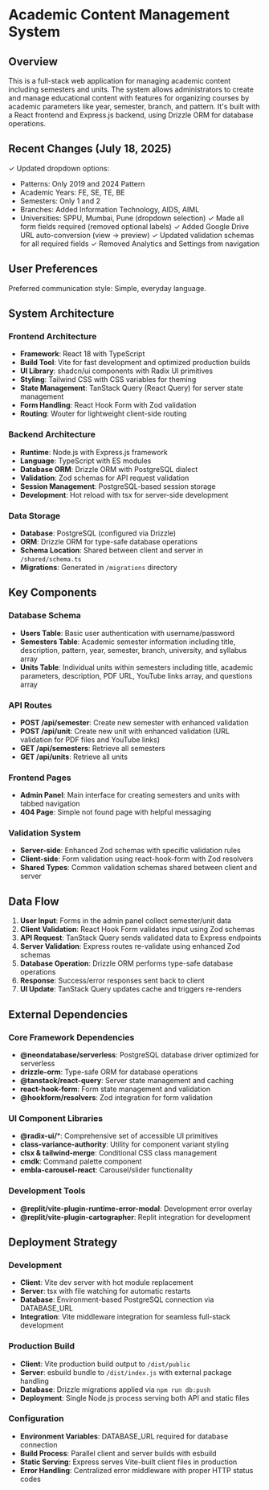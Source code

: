 # Academic Content Management System

## Overview

This is a full-stack web application for managing academic content including semesters and units. The system allows administrators to create and manage educational content with features for organizing courses by academic parameters like year, semester, branch, and pattern. It's built with a React frontend and Express.js backend, using Drizzle ORM for database operations.

## Recent Changes (July 18, 2025)

✓ Updated dropdown options:
  - Patterns: Only 2019 and 2024 Pattern
  - Academic Years: FE, SE, TE, BE
  - Semesters: Only 1 and 2
  - Branches: Added Information Technology, AIDS, AIML
  - Universities: SPPU, Mumbai, Pune (dropdown selection)
✓ Made all form fields required (removed optional labels)
✓ Added Google Drive URL auto-conversion (view → preview)
✓ Updated validation schemas for all required fields
✓ Removed Analytics and Settings from navigation

## User Preferences

Preferred communication style: Simple, everyday language.

## System Architecture

### Frontend Architecture
- **Framework**: React 18 with TypeScript
- **Build Tool**: Vite for fast development and optimized production builds
- **UI Library**: shadcn/ui components with Radix UI primitives
- **Styling**: Tailwind CSS with CSS variables for theming
- **State Management**: TanStack Query (React Query) for server state management
- **Form Handling**: React Hook Form with Zod validation
- **Routing**: Wouter for lightweight client-side routing

### Backend Architecture
- **Runtime**: Node.js with Express.js framework
- **Language**: TypeScript with ES modules
- **Database ORM**: Drizzle ORM with PostgreSQL dialect
- **Validation**: Zod schemas for API request validation
- **Session Management**: PostgreSQL-based session storage
- **Development**: Hot reload with tsx for server-side development

### Data Storage
- **Database**: PostgreSQL (configured via Drizzle)
- **ORM**: Drizzle ORM for type-safe database operations
- **Schema Location**: Shared between client and server in `/shared/schema.ts`
- **Migrations**: Generated in `/migrations` directory

## Key Components

### Database Schema
- **Users Table**: Basic user authentication with username/password
- **Semesters Table**: Academic semester information including title, description, pattern, year, semester, branch, university, and syllabus array
- **Units Table**: Individual units within semesters including title, academic parameters, description, PDF URL, YouTube links array, and questions array

### API Routes
- **POST /api/semester**: Create new semester with enhanced validation
- **POST /api/unit**: Create new unit with enhanced validation (URL validation for PDF files and YouTube links)
- **GET /api/semesters**: Retrieve all semesters
- **GET /api/units**: Retrieve all units

### Frontend Pages
- **Admin Panel**: Main interface for creating semesters and units with tabbed navigation
- **404 Page**: Simple not found page with helpful messaging

### Validation System
- **Server-side**: Enhanced Zod schemas with specific validation rules
- **Client-side**: Form validation using react-hook-form with Zod resolvers
- **Shared Types**: Common validation schemas shared between client and server

## Data Flow

1. **User Input**: Forms in the admin panel collect semester/unit data
2. **Client Validation**: React Hook Form validates input using Zod schemas
3. **API Request**: TanStack Query sends validated data to Express endpoints
4. **Server Validation**: Express routes re-validate using enhanced Zod schemas
5. **Database Operation**: Drizzle ORM performs type-safe database operations
6. **Response**: Success/error responses sent back to client
7. **UI Update**: TanStack Query updates cache and triggers re-renders

## External Dependencies

### Core Framework Dependencies
- **@neondatabase/serverless**: PostgreSQL database driver optimized for serverless
- **drizzle-orm**: Type-safe ORM for database operations
- **@tanstack/react-query**: Server state management and caching
- **react-hook-form**: Form state management and validation
- **@hookform/resolvers**: Zod integration for form validation

### UI Component Libraries
- **@radix-ui/***: Comprehensive set of accessible UI primitives
- **class-variance-authority**: Utility for component variant styling
- **clsx & tailwind-merge**: Conditional CSS class management
- **cmdk**: Command palette component
- **embla-carousel-react**: Carousel/slider functionality

### Development Tools
- **@replit/vite-plugin-runtime-error-modal**: Development error overlay
- **@replit/vite-plugin-cartographer**: Replit integration for development

## Deployment Strategy

### Development
- **Client**: Vite dev server with hot module replacement
- **Server**: tsx with file watching for automatic restarts
- **Database**: Environment-based PostgreSQL connection via DATABASE_URL
- **Integration**: Vite middleware integration for seamless full-stack development

### Production Build
- **Client**: Vite production build output to `/dist/public`
- **Server**: esbuild bundle to `/dist/index.js` with external package handling
- **Database**: Drizzle migrations applied via `npm run db:push`
- **Deployment**: Single Node.js process serving both API and static files

### Configuration
- **Environment Variables**: DATABASE_URL required for database connection
- **Build Process**: Parallel client and server builds with esbuild
- **Static Serving**: Express serves Vite-built client files in production
- **Error Handling**: Centralized error middleware with proper HTTP status codes